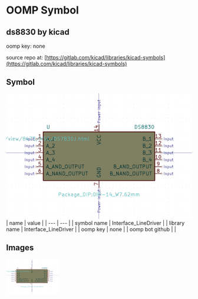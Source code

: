 # OOMP Symbol  
## ds8830  by kicad  
  
oomp key: none  
  
source repo at: [https://gitlab.com/kicad/libraries/kicad-symbols](https://gitlab.com/kicad/libraries/kicad-symbols)  
## Symbol  
  
[![working.png](working_600.png)](working.png)  
| name | value | 
| --- | --- | 
| symbol name | Interface_LineDriver | 
| library name | Interface_LineDriver | 
| oomp key | none | 
| oomp bot github |  | 
## Images  
  
[![working.png](working_140.png)](working.png)  

